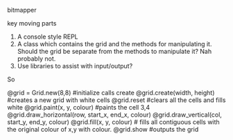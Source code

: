 bitmapper

key moving parts

1. A console style REPL
2. A class which contains the grid and the methods for manipulating it. Should the grid be separate from the methods to manipulate it? Nah probably not. 
3. Use libraries to assist with input/output?

So 

@grid = Grid.new(8,8) #initialize calls create
@grid.create(width, height) #creates a new grid with white cells
@grid.reset #clears all the cells and fills white
@grid.paint(x, y, colour) #paints the cell 3,4
@grid.draw_horizontal(row, start_x, end_x, colour)
@grid.draw_vertical(col, start_y, end_y, colour)
@grid.fill(x, y, colour) # fills all contiguous cells with the original colour of x,y with colour.
@grid.show #outputs the grid

